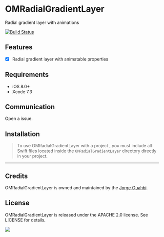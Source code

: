 # OMRadialGradientLayer

Radial gradient layer with animations

[![Build Status](https://travis-ci.org/jaouahbi/OMRadialGradientLayer.svg?branch=master)](https://travis-ci.org/jaouahbi/OMRadialGradientLayer)

## Features

- [x] Radial gradient layer with animatable properties

## Requirements

- iOS 8.0+
- Xcode 7.3

## Communication

Open a issue.

## Installation

> To use OMRadialGradientLayer with a project , you must include all Swift files located inside the `OMRadialGradientLayer` directory directly in your project.

* * *

## Credits

OMRadialGradientLayer is owned and maintained by the [Jorge Ouahbi](https://twitter.com/j0rge0m).

## License

OMRadialGradientLayer is released under the APACHE 2.0 license. See LICENSE for details.

![](https://github.com/jaouahbi/OMRadialGradientLayer/blob/master/ScreenShot/ScreenShot.png)
